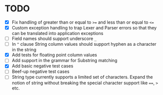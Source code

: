 # TODO

- [x] Fix handling of greater than or equal to `>=` and less than or equal to `<=`
- [x] Custom exception handling to trap Lexer and Parser errors so that they can be translated into application exceptions
- [ ] Field names should support underscore `_`
- [ ] In `^` clause String column values should support hyphen as a character in the string
- [X] Add tests for floating point column values
- [ ] Add support in the grammar for Substring matching
- [x] Add basic negative test cases
- [ ] Beef-up negative test cases
- [ ] String type currently supports a limited set of characters. Expand the notion of string without breaking the special character support like `==`, `>` etc.
